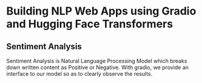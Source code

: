 # Building NLP Web Apps using Gradio and Hugging Face Transformers
## Sentiment Analysis 
Sentiment Analysis is Natural Language Processing Model which breaks down written content as Positive or Negative. With gradio, we provide an interface to our model so as to 
clearly observe the results.
